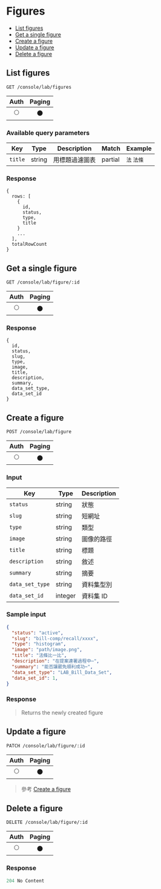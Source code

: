 # Figures

- [List figures](#list-figures)
- [Get a single figure](#get-a-single-figure)
- [Create a figure](#create-a-figure)
- [Update a figure](#update-a-figure)
- [Delete a figure](#delete-a-figure)

## List figures
```
GET /console/lab/figures
```

| Auth | Paging |
| :---: | :---: |
| 🌕 | 🌑 |

### Available query parameters

| Key | Type | Description | Match | Example |
| --- | --- | --- | --- | --- |
| `title` | string | 用標題過濾圖表 | partial | `法` `法條` |

### Response
```
{
  rows: [
    {
      id,
      status,
      type,
      title
    }
    ...
  ],
  totalRowCount
}
```

## Get a single figure
```
GET /console/lab/figure/:id
```

| Auth | Paging |
| :---: | :---: |
| 🌕 | 🌑 |

### Response
```
{
  id,
  status,
  slug,
  type,
  image,
  title,
  description,
  summary,
  data_set_type,
  data_set_id
}
```

## Create a figure
```
POST /console/lab/figure
```

| Auth | Paging |
| :---: | :---: |
| 🌕 | 🌑 |

### Input

| Key | Type | Description |
| --- | --- | --- |
| `status` | string | 狀態 |
| `slug` | string | 短網址 |
| `type` | string | 類型 |
| `image` | string | 圖像的路徑 |
| `title` | string | 標題 |
| `description` | string | 敘述 |
| `summary` | string | 摘要 |
| `data_set_type` | string | 資料集型別 |
| `data_set_id` | integer | 資料集 ID |

### Sample input
```json
{
  "status": "active",
  "slug": "bill-comp/recall/xxxx",
  "type": "histogram",
  "image": "path/image.png",
  "title": "法條比一比",
  "description": "在提案連署過程中⋯",
  "summary": "能否讓罷免順利成功⋯",
  "data_set_type": "LAB_Bill_Data_Set",
  "data_set_id": 1,
}
```

### Response
> Returns the newly created figure

## Update a figure
```
PATCH /console/lab/figure/:id
```

| Auth | Paging |
| :---: | :---: |
| 🌕 | 🌑 |

> 參考 [Create a figure](#create-a-figure)

## Delete a figure
```
DELETE /console/lab/figure/:id
```

| Auth | Paging |
| :---: | :---: |
| 🌕 | 🌑 |

### Response
```javascript
204 No Content
```
